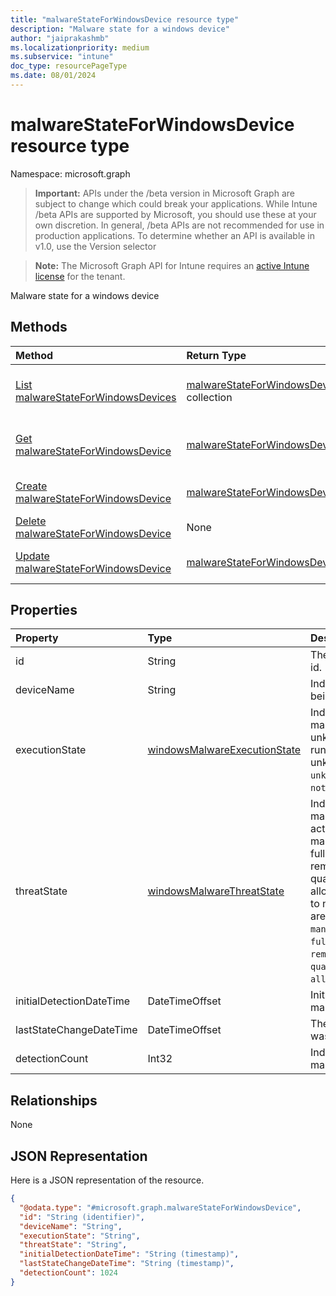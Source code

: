 ```yaml
---
title: "malwareStateForWindowsDevice resource type"
description: "Malware state for a windows device"
author: "jaiprakashmb"
ms.localizationpriority: medium
ms.subservice: "intune"
doc_type: resourcePageType
ms.date: 08/01/2024
---
```


# malwareStateForWindowsDevice resource type

Namespace: microsoft.graph

> **Important:** APIs under the /beta version in Microsoft Graph are subject to change which could break your applications. While Intune /beta APIs are supported by Microsoft, you should use these at your own discretion. In general, /beta APIs are not recommended for use in production applications. To determine whether an API is available in v1.0, use the Version selector

> **Note:** The Microsoft Graph API for Intune requires an [active Intune license](https://go.microsoft.com/fwlink/?linkid=839381) for the tenant.

Malware state for a windows device

## Methods
|Method|Return Type|Description|
|:---|:---|:---|
|[List malwareStateForWindowsDevices](../api/intune-devices-malwarestateforwindowsdevice-list.md)|[malwareStateForWindowsDevice](../resources/intune-devices-malwarestateforwindowsdevice.md) collection|List properties and relationships of the [malwareStateForWindowsDevice](../resources/intune-devices-malwarestateforwindowsdevice.md) objects.|
|[Get malwareStateForWindowsDevice](../api/intune-devices-malwarestateforwindowsdevice-get.md)|[malwareStateForWindowsDevice](../resources/intune-devices-malwarestateforwindowsdevice.md)|Read properties and relationships of the [malwareStateForWindowsDevice](../resources/intune-devices-malwarestateforwindowsdevice.md) object.|
|[Create malwareStateForWindowsDevice](../api/intune-devices-malwarestateforwindowsdevice-create.md)|[malwareStateForWindowsDevice](../resources/intune-devices-malwarestateforwindowsdevice.md)|Create a new [malwareStateForWindowsDevice](../resources/intune-devices-malwarestateforwindowsdevice.md) object.|
|[Delete malwareStateForWindowsDevice](../api/intune-devices-malwarestateforwindowsdevice-delete.md)|None|Deletes a [malwareStateForWindowsDevice](../resources/intune-devices-malwarestateforwindowsdevice.md).|
|[Update malwareStateForWindowsDevice](../api/intune-devices-malwarestateforwindowsdevice-update.md)|[malwareStateForWindowsDevice](../resources/intune-devices-malwarestateforwindowsdevice.md)|Update the properties of a [malwareStateForWindowsDevice](../resources/intune-devices-malwarestateforwindowsdevice.md) object.|

## Properties
|Property|Type|Description|
|:---|:---|:---|
|id|String|The unique Identifier. This is device id.|
|deviceName|String|Indicates the name of the device being evaluated for malware state|
|executionState|[windowsMalwareExecutionState](../resources/intune-devices-windowsmalwareexecutionstate.md)|Indicates execution status of the malware. Possible values are: unknown, blocked, allowed, running, notRunning. Defaults to unknown. Possible values are: `unknown`, `blocked`, `allowed`, `running`, `notRunning`.|
|threatState|[windowsMalwareThreatState](../resources/intune-devices-windowsmalwarethreatstate.md)|Indicates threat status of the malware. Possible values are: active, actionFailed, manualStepsRequired, fullScanRequired, rebootRequired, remediatedWithNonCriticalFailures, quarantined, removed, cleaned, allowed, noStatusCleared. defaults to noStatusCleared. Possible values are: `active`, `actionFailed`, `manualStepsRequired`, `fullScanRequired`, `rebootRequired`, `remediatedWithNonCriticalFailures`, `quarantined`, `removed`, `cleaned`, `allowed`, `noStatusCleared`.|
|initialDetectionDateTime|DateTimeOffset|Initial detection datetime of the malware|
|lastStateChangeDateTime|DateTimeOffset|The last time this particular threat was changed|
|detectionCount|Int32|Indicates the number of times the malware is detected|

## Relationships
None

## JSON Representation
Here is a JSON representation of the resource.
<!-- {
  "blockType": "resource",
  "keyProperty": "id",
  "@odata.type": "microsoft.graph.malwareStateForWindowsDevice"
}
-->
``` json
{
  "@odata.type": "#microsoft.graph.malwareStateForWindowsDevice",
  "id": "String (identifier)",
  "deviceName": "String",
  "executionState": "String",
  "threatState": "String",
  "initialDetectionDateTime": "String (timestamp)",
  "lastStateChangeDateTime": "String (timestamp)",
  "detectionCount": 1024
}
```